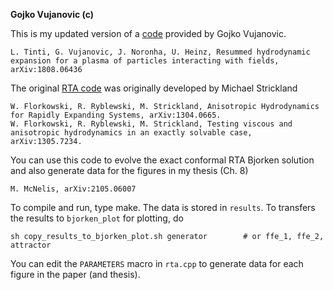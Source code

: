 **Gojko Vujanovic (c)**

This is my updated version of a [code](https://github.com/gvujan/Boltzmann_equation_solver_w_RTA_and_Bjorken_sym) provided by Gojko Vujanovic.

	L. Tinti, G. Vujanovic, J. Noronha, U. Heinz, Resummed hydrodynamic expansion for a plasma of particles interacting with fields, arXiv:1808.06436
	
The original [RTA code](http://personal.kent.edu/~mstrick6/code/) was originally developed by Michael Strickland

	W. Florkowski, R. Ryblewski, M. Strickland, Anisotropic Hydrodynamics for Rapidly Expanding Systems, arXiv:1304.0665.
	W. Florkowski, R. Ryblewski, M. Strickland, Testing viscous and anisotropic hydrodynamics in an exactly solvable case, arXiv:1305.7234.
	
You can use this code to evolve the exact conformal RTA Bjorken solution and also generate data for the figures in my thesis (Ch. 8)

	M. McNelis, arXiv:2105.06007

To compile and run, type make. The data is stored in `results`. To transfers the results to `bjorken_plot` for plotting, do

	sh copy_results_to_bjorken_plot.sh generator		# or ffe_1, ffe_2, attractor

You can edit the `PARAMETERS` macro in `rta.cpp` to generate data for each figure in the paper (and thesis).

